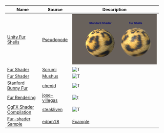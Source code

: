 | Name | Source | Description  |
| --- | --- | --- |
|[Unity Fur Shells](https://github.com/Pseudopode/UnityFurShells)|[Pseudopode](https://github.com/Pseudopode/)|![test](https://github.com/Pseudopode/UnityFurShells/blob/master/Documentation/screen_shells1.png  "")
|[Fur Shader](https://github.com/Sorumi/UnityFurShader)|[Sorumi](https://github.com/Sorumi)|![T](https://github.com/Sorumi/UnityFurShader/blob/master/Docs/Fur_0_1_Basic.png "")
|[Fur Shader](https://github.com/Mushus/unity-fursharder)|[Mushus](https://github.com/Mushus)|![T](https://camo.githubusercontent.com/3bee18d6019f1213a791f10c268baaf124558251/68747470733a2f2f6d75736875732e6769746875622e696f2f756e6974792d667572736861726465722f707265766965772e676966 "")
|[Stanford Bunny Fur](https://github.com/chenjd/Stanford-Bunny-Fur-With-Unity)|[chenjd](https://github.com/chenjd)|![T](https://camo.githubusercontent.com/06fd41f012546041dfdbee966d239d1807faeb5a/687474703a2f2f75706c6f61642d696d616765732e6a69616e7368752e696f2f75706c6f61645f696d616765732f313337323130352d356537636463663530383161303632352e706e673f696d6167654d6f6772322f6175746f2d6f7269656e742f7374726970253743696d61676556696577322f322f772f31323430 "")
|[Fur Rendering](https://github.com/jose-villegas/FurRendering)|[jose-villegas](https://github.com/jose-villegas/)|![t](https://camo.githubusercontent.com/b14cfce0073c8782d6afd8aed91ffef5d7849475/68747470733a2f2f692e696d6775722e636f6d2f58524f4d637a652e6a7067 "")
|[CgFX Shader Compilation](https://github.com/steaklive/CgFX-Shader-Compilation/tree/master/Assets/Scenes/Shell%20Rendering%20Shader)|[steakliven](https://github.com/steaklive)|![T](https://camo.githubusercontent.com/92368cff90a0f97f3bbdfeb1f74f59f976193e0b/68747470733a2f2f707265766965772e6962622e636f2f6a42615858702f4675722e706e67253232 "")
|[Fur-shader Sample](https://github.com/edom18/Fur-shader-sample)|[edom18](https://github.com/edom18/)|[Example](http://oos.moxiecode.com/js_webgl/fur/)


